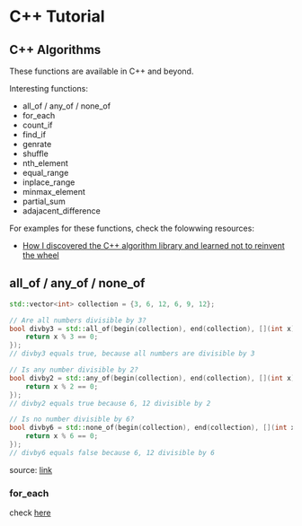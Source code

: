 # C++ Tutorial




## C++ Algorithms

These functions are available in C++ and beyond.

Interesting functions:
- all_of / any_of / none_of
- for_each
- count_if
- find_if
- genrate
- shuffle
- nth_element
- equal_range
- inplace_range
- minmax_element
- partial_sum
- adajacent_difference

For examples for these functions, check the folowwing resources:
- [How I discovered the C++ algorithm library and learned not to reinvent the wheel](https://www.freecodecamp.org/news/how-i-discovered-the-c-algorithm-library-and-learned-not-to-reinvent-the-wheel-2398a34e23e3/)

## all_of / any_of / none_of

```c++
std::vector<int> collection = {3, 6, 12, 6, 9, 12};

// Are all numbers divisible by 3?
bool divby3 = std::all_of(begin(collection), end(collection), [](int x) {
    return x % 3 == 0;
});
// divby3 equals true, because all numbers are divisible by 3

// Is any number divisible by 2?
bool divby2 = std::any_of(begin(collection), end(collection), [](int x) {
    return x % 2 == 0;
});
// divby2 equals true because 6, 12 divisible by 2

// Is no number divisible by 6?
bool divby6 = std::none_of(begin(collection), end(collection), [](int x) {
    return x % 6 == 0;
});
// divby6 equals false because 6, 12 divisible by 6
```
source: [link](https://www.freecodecamp.org/news/how-i-discovered-the-c-algorithm-library-and-learned-not-to-reinvent-the-wheel-2398a34e23e3/)

### for_each
check [here](https://www.freecodecamp.org/news/how-i-discovered-the-c-algorithm-library-and-learned-not-to-reinvent-the-wheel-2398a34e23e3/)
